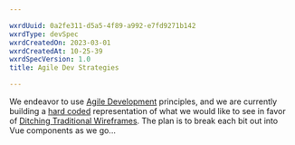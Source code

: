 ```yaml
---

wxrdUuid: 0a2fe311-d5a5-4f89-a992-e7fd9271b142
wxrdType: devSpec
wxrdCreatedOn: 2023-03-01
wxrdCreatedAt: 10-25-39
wxrdSpecVersion: 1.0
title: Agile Dev Strategies

---
```



We endeavor to use [Agile Development](https://www.interaction-design.org/literature/topics/agile-development) principles, and we are currently building a [hard coded](https://stackoverflow.com/a/1895803/670768) representation of what we would like to see in favor of [Ditching Traditional Wireframes](https://uxmag.com/articles/ditch-traditional-wireframes). The plan is to break each bit out into Vue components as we go...